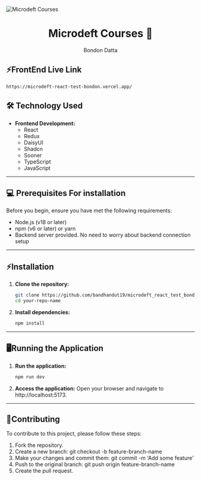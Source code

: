  
![Microdeft Courses](https://i.postimg.cc/43KjHyhx/screenshot-5.png) 
<h1 align="center">
  Microdeft Courses 📖
</h1>
<p align="center">
  Bondon Datta
</p>

## ⚡FrontEnd Live Link

    https://microdeft-react-test-bondon.vercel.app/

    
## 🛠️ Technology Used

- **Frontend Development:**
  - React
  - Redux
  - DaisyUI
  - Shadcn
  - Sooner
  - TypeScript
  - JavaScript

---

## 💻 Prerequisites For installation

Before you begin, ensure you have met the following requirements:

- Node.js (v18 or later)
- npm (v6 or later) or yarn
- Backend server provided. No need to worry about backend connection setup
---
## ⚡Installation

1. **Clone the repository:**

   ```bash
   git clone https://github.com/bandhandut19/microdeft_react_test_bondon_datta.git
   cd your-repo-name
2. **Install dependencies:**
   ```bash
   npm install

---
## 🖥️Running the Application
  1. **Run the application:**
      ```bash
      npm run dev
  2. **Access the application:**
      Open your browser and navigate to http://localhost:5173.

---
## 🤝Contributing
To contribute to this project, please follow these steps:

1. Fork the repository.
2. Create a new branch: git checkout -b feature-branch-name
3. Make your changes and commit them: git commit -m 'Add some feature'
4. Push to the original branch: git push origin feature-branch-name
5. Create the pull request.


     
       
